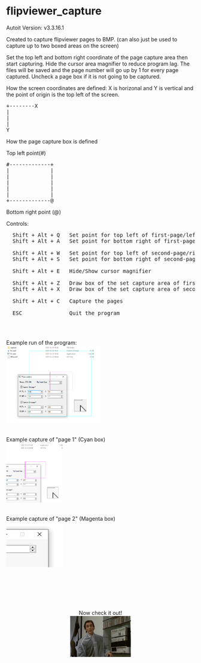 # flipviewer_capture
Autoit Version: v3.3.16.1

Created to capture flipviewer pages to BMP. (can also just be used to capture up to two boxed areas on the screen)

Set the top left and bottom right coordinate of the page capture area then start capturing.
Hide the cursor area magnifier to reduce program lag.
The files will be saved and the page number will go up by 1 for every page captured.
Uncheck a page box if it is not going to be captured.


How the screen coordinates are defined: X is horizonal and Y is vertical and the point of origin is the top left of the screen.

<pre>
+--------X
|
|
|
Y
</pre>


How the page capture box is defined

Top left point(#)  
<pre>
#-------------+
|             |
|             |
|             |
|             |
|             |
+-------------@
</pre>
Bottom right point (@)



Controls:
<pre>
  Shift + Alt + Q   Set point for top left of first-page/left-page
  Shift + Alt + A   Set point for bottom right of first-page/left-page

  Shift + Alt + W   Set point for top left of second-page/right-page
  Shift + Alt + S   Set point for bottom right of second-page/right-page

  Shift + Alt + E   Hide/Show cursor magnifier

  Shift + Alt + Z   Draw box of the set capture area of first/left page
  Shift + Alt + X   Draw box of the set capture area of second/right page

  Shift + Alt + C   Capture the pages
  
  ESC               Quit the program
</pre>

<br />
<br />

Example run of the program:
<br />
<img align="center" width="50%" src="/Examples/Example Run.png">
<br />
<br />
<br />
Example capture of "page 1" (Cyan box)
<br />
<img align="center" width="30%" src="/Examples/1.png">
<br />
<br />
<br />
Example capture of "page 2" (Magenta box)
<br />
<img align="center"  src="/Examples/2.png">



<br />
<br />
<br />
<br />
<br />
        


<p width="100%" align="center">
Now check it out!
<br/>
<img align="center" width="32%" src="checkit.gif">
</p>
